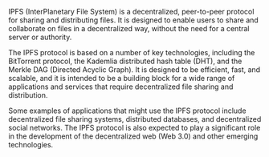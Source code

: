 IPFS (InterPlanetary File System) is a decentralized, peer-to-peer protocol for sharing and distributing files. It is designed to enable users to share and collaborate on files in a decentralized way, without the need for a central server or authority.

The IPFS protocol is based on a number of key technologies, including the BitTorrent protocol, the Kademlia distributed hash table (DHT), and the Merkle DAG (Directed Acyclic Graph). It is designed to be efficient, fast, and scalable, and it is intended to be a building block for a wide range of applications and services that require decentralized file sharing and distribution.

Some examples of applications that might use the IPFS protocol include decentralized file sharing systems, distributed databases, and decentralized social networks. The IPFS protocol is also expected to play a significant role in the development of the decentralized web (Web 3.0) and other emerging technologies.
